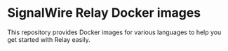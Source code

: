 # SignalWire Relay Docker images

This repository provides Docker images for various languages to help you get started with Relay easily.
